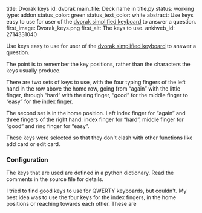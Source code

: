 title: Dvorak keys
id: dvorak
main_file: Deck name in title.py
status: working
type: addon
status_color: green
status_text_color: white
abstract: Use keys easy to use for user of the <a href="http://en.wikipedia.org/wiki/Dvorak_Simplified_Keyboard">dvorak simplified keyboard</a> to answer a question.
first_image: Dvorak_keys.png
first_alt: The keys to use.
ankiweb_id: 2714331040


Use keys easy to use for user of the <a
href="http://en.wikipedia.org/wiki/Dvorak_Simplified_Keyboard">dvorak
simplified keyboard</a> to answer a question.

The point is to remember the key positions, rather than the characters
the keys usually produce.

There are two sets of keys to use, with the four typing fingers of the
left hand in the row above the home row, going from “again” with the
little finger, through “hard” with the ring finger, “good” for the middle
finger to “easy” for the index finger.

The second set is in the home position. Left index finger for “again”
and three fingers of the right hand: index finger for “hard”, middle
finger for “good” and ring finger for “easy”.

These keys were selected so that they don't clash with other functions
like add card or edit card.


### Configuration

The keys that are used are defined in a python dictionary. Read the
comments in the source file for details.

I tried to find good keys to use for QWERTY keyboards, but
couldn't. My best idea was to use the four keys for the index fingers,
in the home positions or reaching towards each other. These are 
